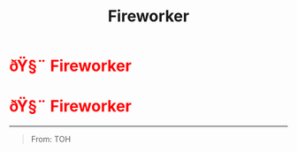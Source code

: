 ﻿---
lang: en-US
title: Fireworker
prev: DoubleAgent
next: Gangster
---
# <font color="red">ðŸ§¨ <b>Fireworker</b></font> <Badge text="Support" type="tip" vertical="middle"/>
# <font color="red">ðŸ§¨ <b>Fireworker</b></font> <Badge text="Support" type="tip" vertical="middle"/>
---

> From: TOH

